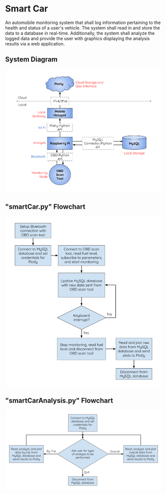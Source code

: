 # Smart Car

An automobile monitoring system that shall log information pertaining to the health and status of a user's vehicle. 
The system shall read in and store the data to a database in real-time. Additionally, the system shall analyze the 
logged data and provide the user with graphics displaying the analysis results via a web application.

## System Diagram

![alt text](https://raw.githubusercontent.com/apaul24/SmartCar/master/SmartCar_SystemDiagram.png)


## "smartCar.py" Flowchart

![alt text](https://raw.githubusercontent.com/apaul24/SmartCar/master/SmartCar_SystemFlowchart.png)


## "smartCarAnalysis.py" Flowchart

![alt text](https://raw.githubusercontent.com/apaul24/SmartCar/master/SmartCar_AnalysisFlowchart.png)





